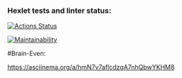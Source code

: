 ### Hexlet tests and linter status:

[![Actions Status](https://github.com/Rediies/frontend-project-44/workflows/hexlet-check/badge.svg)](https://github.com/Rediies/frontend-project-44/actions)

[![Maintainability](https://api.codeclimate.com/v1/badges/c00b98b506899308e1e6/maintainability)](https://codeclimate.com/github/Rediies/frontend-project-44/maintainability)

#Brain-Even:

https://asciinema.org/a/hmN7v7aflcdzqA7nhQbwYKHM8
